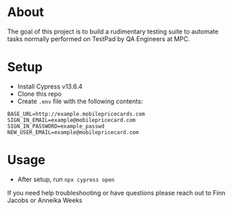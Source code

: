 # About
The goal of this project is to build a rudimentary testing suite to automate tasks normally performed on TestPad by QA Engineers at MPC. 


# Setup
- Install Cypress v13.6.4
- Clone this repo
- Create `.env` file with the following contents:
```
BASE_URL=http://example.mobilepricecards.com
SIGN_IN_EMAIL=example@mobilepricecard.com
SIGN_IN_PASSWORD=example_passwd
NEW_USER_EMAIL=example@mobilepricecard.com
```


# Usage
- After setup, run `npx cypress open`

If you need help troubleshooting or have questions please reach out to Finn Jacobs or Anneika Weeks